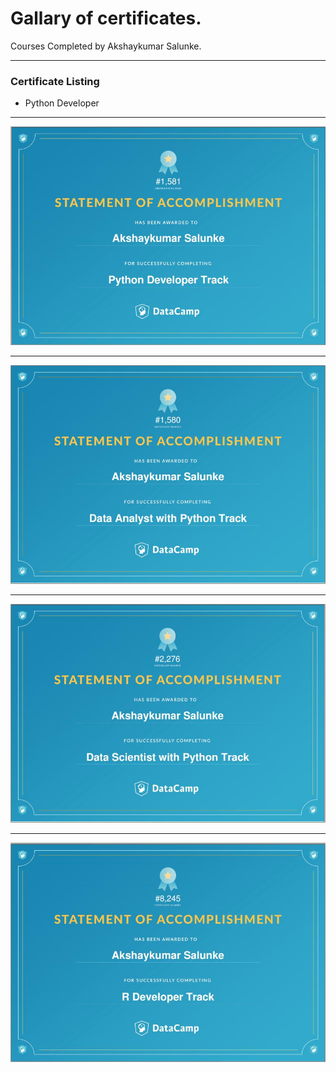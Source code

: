 # Gallary of certificates.

Courses Completed by Akshaykumar Salunke.

---

### Certificate Listing

- Python Developer

---

![Python Developer](certImg/python_develpoer.png)

---

![Data Analyst Python](certImg/data_analyst_python.png)

---

![Data Scientist Python](certImg/datascientist_python.png)

---

![R developer](certImg/rdeveloper.png)

